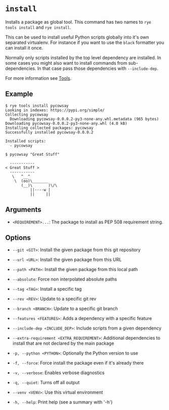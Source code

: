 # `install`

Installs a package as global tool.  This command has two names
to `rye tools install` and `rye install`.

This can be used to install useful Python scripts globally into it's own
separated virtualenv.  For instance if you want to use the `black` formatter
you can install it once.

Normally only scripts installed by the top level dependency are installed.  In
some cases you might also want to install commands from sub-dependencies.  In
that case pass those dependencies with `--include-dep`.

For more information see [Tools](/guide/tools/).

## Example

```
$ rye tools install pycowsay
Looking in indexes: https://pypi.org/simple/
Collecting pycowsay
  Downloading pycowsay-0.0.0.2-py3-none-any.whl.metadata (965 bytes)
Downloading pycowsay-0.0.0.2-py3-none-any.whl (4.0 kB)
Installing collected packages: pycowsay
Successfully installed pycowsay-0.0.0.2

Installed scripts:
  - pycowsay

$ pycowsay "Great Stuff"

  -----------
< Great Stuff >
  -----------
   \   ^__^
    \  (oo)\_______
       (__)\       )\/\
           ||----w |
           ||     ||
```

## Arguments

* `<REQUIREMENT>...`: The package to install as PEP 508 requirement string.

## Options

* `--git <GIT>`: Install the given package from this git repository

* `--url <URL>`: Install the given package from this URL

* `--path <PATH>`: Install the given package from this local path

* `--absolute`: Force non interpolated absolute paths

* `--tag <TAG>`: Install a specific tag

* `--rev <REV>`: Update to a specific git rev

* `--branch <BRANCH>`: Update to a specific git branch

* `--features <FEATURES>`: Adds a dependency with a specific feature

* `--include-dep <INCLUDE_DEP>`: Include scripts from a given dependency

* `--extra-requirement <EXTRA_REQUIREMENT>`: Additional dependencies to install that are not declared by the main package

* `-p, --python <PYTHON>`: Optionally the Python version to use

* `-f, --force`: Force install the package even if it's already there

* `-v, --verbose`: Enables verbose diagnostics

* `-q, --quiet`: Turns off all output

* `--venv <VENV>`: Use this virtual environment

* `-h, --help`: Print help (see a summary with '-h')